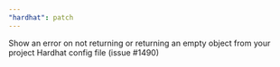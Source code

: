 ```yaml
---
"hardhat": patch
---
```


Show an error on not returning or returning an empty object from your project Hardhat config file (issue #1490)
